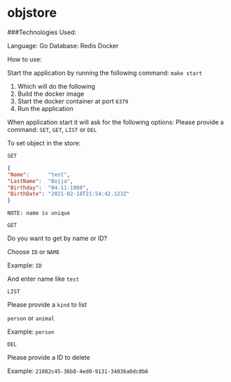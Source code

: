 # objstore

###Technologies Used:

Language: Go
Database: Redis
Docker

How to use:

Start the application by running the following command:
`make start`

1. Which will do the following
2. Build the docker image
3. Start the docker container at port `6379`
4. Run the application

When application start it will ask for the following options:
Please provide a command:  `SET`, `GET`, `LIST` or `DEL`

To set object in the store:

`SET`

``` JSON 
{
"Name":      "test",
"LastName":  "Bojja",
"Birthday":  "04-11-1989",
"BirthDate": "2021-02-18T21:54:42.123Z"
}
```

`NOTE: name is unique`

`GET`

Do you want to get by name or ID?

Choose `ID` or `NAME`

Example: `ID`

And enter name like `test` 

`LIST`

Please provide a `kind` to list

`person` or `animal`

Example: `person`

`DEL`

Please provide a ID to delete

Example: `21082c45-36b8-4ed0-9131-34036a0dc8b6`